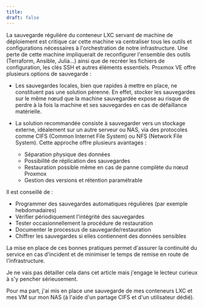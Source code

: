```yaml
---
title: 
draft: false
---
```


La sauvegarde régulière du conteneur LXC servant de machine de déploiement est critique car cette machine va centraliser tous les outils et configurations nécessaires à l'orchestration de notre infrastructure. Une perte de cette machine impliquerait de reconfigurer l'ensemble des outils (Terraform, Ansible, Julia...) ainsi que de recréer les fichiers de configuration, les clés SSH et autres éléments essentiels. Proxmox VE offre plusieurs options de sauvegarde :

- Les sauvegardes locales, bien que rapides à mettre en place, ne constituent pas une solution pérenne. En effet, stocker les sauvegardes sur le même nœud que la machine sauvegardée expose au risque de perdre à la fois la machine et ses sauvegardes en cas de défaillance matérielle.

- La solution recommandée consiste à sauvegarder vers un stockage externe, idéalement sur un autre serveur ou NAS, via des protocoles comme CIFS (Common Internet File System) ou NFS (Network File System). Cette approche offre plusieurs avantages :
  - Séparation physique des données 
  - Possibilité de réplication des sauvegardes
  - Restauration possible même en cas de panne complète du nœud Proxmox
  - Gestion des versions et rétention paramétrable

Il est conseillé de :
- Programmer des sauvegardes automatiques régulières (par exemple hebdomadaires)
- Vérifier périodiquement l'intégrité des sauvegardes
- Tester occasionnellement la procédure de restauration
- Documenter le processus de sauvegarde/restauration
- Chiffrer les sauvegardes si elles contiennent des données sensibles

La mise en place de ces bonnes pratiques permet d'assurer la continuité du service en cas d'incident et de minimiser le temps de remise en route de l'infrastructure.

Je ne vais pas détailler cela dans cet article mais j'engage le lecteur curieux à s'y pencher sérieusement.

Pour ma part, j'ai mis en place une sauvegarde de mes conteneurs LXC et mes VM sur mon NAS (à l'aide d'un partage CIFS et d'un utilisateur dédié).